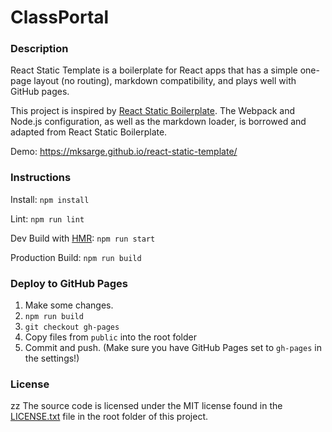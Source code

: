 # ClassPortal

### Description

React Static Template is a boilerplate for React apps that has a simple one-page layout
(no routing), markdown compatibility, and plays well with GitHub pages.

This project is inspired by [React Static Boilerplate][rsb]. The Webpack and Node.js 
configuration, as well as the markdown loader, is borrowed and adapted from React Static Boilerplate.

Demo: https://mksarge.github.io/react-static-template/

### Instructions

Install: `npm install`

Lint: `npm run lint`

Dev Build with [HMR][hmr]: `npm run start`

Production Build: `npm run build`

### Deploy to GitHub Pages

1. Make some changes.
2. `npm run build`
3. `git checkout gh-pages`
4. Copy files from `public` into the root folder
5. Commit and push. (Make sure you have GitHub Pages set to `gh-pages` in the settings!)

### License
zz
The source code is licensed under the MIT license found in the [LICENSE.txt][license] file in the root folder of this project.

[rsb]: <https://github.com/kriasoft/react-static-boilerplate>
[hmr]: <https://webpack.github.io/docs/hot-module-replacement.html>
[license]: <https://github.com/mksarge/react-static-template/blob/master/LICENSE.txt>
